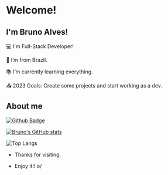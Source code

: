 # Welcome!

 

## I'm Bruno Alves!

 

:computer: I'm Full-Stack Developer!

:house_with_garden: I’m from Brazil.

:books: I’m currently learning everything.

:outbox_tray: 2023 Goals: Create some projects and start working as a dev.

 

## About me

[![Github Badge](https://img.shields.io/badge/-Github-000?style=flat-square&logo=Github&logoColor=white&link=LINK_GIT)](LINK_GIT)

[![Bruno's GitHub stats](https://github-readme-stats.vercel.app/api?username=brunoalveslp&theme=dracula)](https://github.com/brunoalveslp/github-readme-stats)

![Top Langs](https://github-readme-stats.vercel.app/api/top-langs/?username=brunoalveslp&hide_progress=false&theme=dracula)

- Thanks for visiting.

- Enjoy it!! o/
